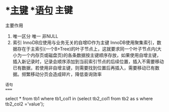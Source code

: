 *[主键](#主键)
*[语句](#语句)
主键
===
主要作用
1. 唯一区分
	唯一
	非NULL
2. 索引
	InnoDB应使用与业务无关的自增ID作为主键
	InnoDB使用聚集索引，数据存在于主索引(一个B+Tree)的叶子节点上，这就要求同一个叶子节点内(大小为一个内存页或磁盘页)的各条数据按主键顺序存放，如果使用自增主键，插入新记录时，记录会顺序添加到当前索引节点的后续位置，插入不需要移动已有数据，若使用非自增主键，则需要找到位置后再插入，需要移动已有数据。频繁移动分页会造成碎片，降低查询效率


```
语句
===
```
select * from tb1 where tb1_col1 in (select tb2_col1 from tb2 as s where tb2_col2 ='value');
```
